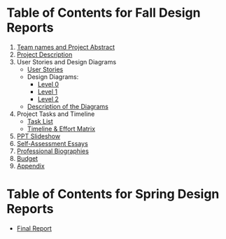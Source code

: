 # Table of Contents for Fall Design Reports

1. [Team names and Project Abstract](https://github.com/meg-n-jones/cs-5001-2/blob/main/Team%20Names_And_Proj_Abs.md)
2. [Project Description](https://github.com/meg-n-jones/cs-5001-2/blob/main/description.md)
3. User Stories and Design Diagrams
    * [User Stories](https://github.com/meg-n-jones/cs-5001-2/blob/main/Design%20Diagrams/User_Stories.md)
    * Design Diagrams: 
      * [Level 0](https://github.com/meg-n-jones/cs-5001-2/blob/main/Design%20Diagrams/Diagram_0.xml)
      * [Level 1](https://github.com/meg-n-jones/cs-5001-2/blob/main/Design%20Diagrams/Diagram_1.xml) 
      * [Level 2](https://github.com/meg-n-jones/cs-5001-2/blob/main/Design%20Diagrams/Diagram_2.xml) 
    * [Description of the Diagrams](https://github.com/meg-n-jones/cs-5001-2/blob/main/Design%20Diagrams/Diagram-Descriptions.md)
4. Project Tasks and Timeline
    * [Task List](https://github.com/meg-n-jones/cs-5001-2/blob/main/TaskList.md)
    * [Timeline & Effort Matrix](https://github.com/meg-n-jones/cs-5001-2/blob/main/Milestones%26Tables.md)
5. [PPT Slideshow](https://docs.google.com/presentation/d/1KVP2JqvSf5F0PcTwjOKdwJh83DptD0vLIaZkz296ulo/edit?usp=sharing)
6. [Self-Assessment Essays](https://github.com/meg-n-jones/cs-5001-2/tree/main/meg-essays)
7. [Professional Biographies](https://github.com/meg-n-jones/cs-5001-2/blob/main/meg-jones-bio.md)
8. [Budget](https://github.com/meg-n-jones/cs-5001-2/blob/main/budget.md)
9. [Appendix](https://github.com/meg-n-jones/cs-5001-2/blob/main/Appendix.md)



# Table of Contents for Spring Design Reports


* [Final Report](https://github.com/meg-n-jones/cs-5001-2/tree/main/Final_Report)
